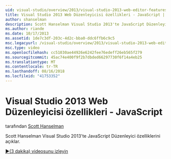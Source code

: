 ```yaml
---
uid: visual-studio/overview/2013/visual-studio-2013-web-editor-features-javascript
title: Visual Studio 2013 Web Düzenleyicisi özellikleri - JavaScript | Microsoft Docs
author: shanselman
description: Scott Hanselman Visual Studio 2013'te JavaScript Düzenleyici özelliklerini açıklar.
ms.author: riande
ms.date: 10/17/2013
ms.assetid: 1de7c3df-203c-4d2c-bba0-ddc6ffb6c9c5
msc.legacyurl: /visual-studio/overview/2013/visual-studio-2013-web-editor-features-javascript
msc.type: video
ms.openlocfilehash: cc51030ae44926e6242fee76edeff26eb565f279
ms.sourcegitcommit: 45ac74e400f9f2b7dbded66297730f6f14a4eb25
ms.translationtype: MT
ms.contentlocale: tr-TR
ms.lasthandoff: 08/16/2018
ms.locfileid: "41753352"
---
```

<a name="visual-studio-2013-web-editor-features---javascript"></a>Visual Studio 2013 Web Düzenleyicisi özellikleri - JavaScript
====================
tarafından [Scott Hanselman](https://github.com/shanselman)

Scott Hanselman Visual Studio 2013'te JavaScript Düzenleyici özelliklerini açıklar.

[&#9654;(3 dakika) videosunu izleyin](https://channel9.msdn.com/Blogs/ASP-NET-Site-Videos/visual-studio-2013-web-editor-features-javascript)
